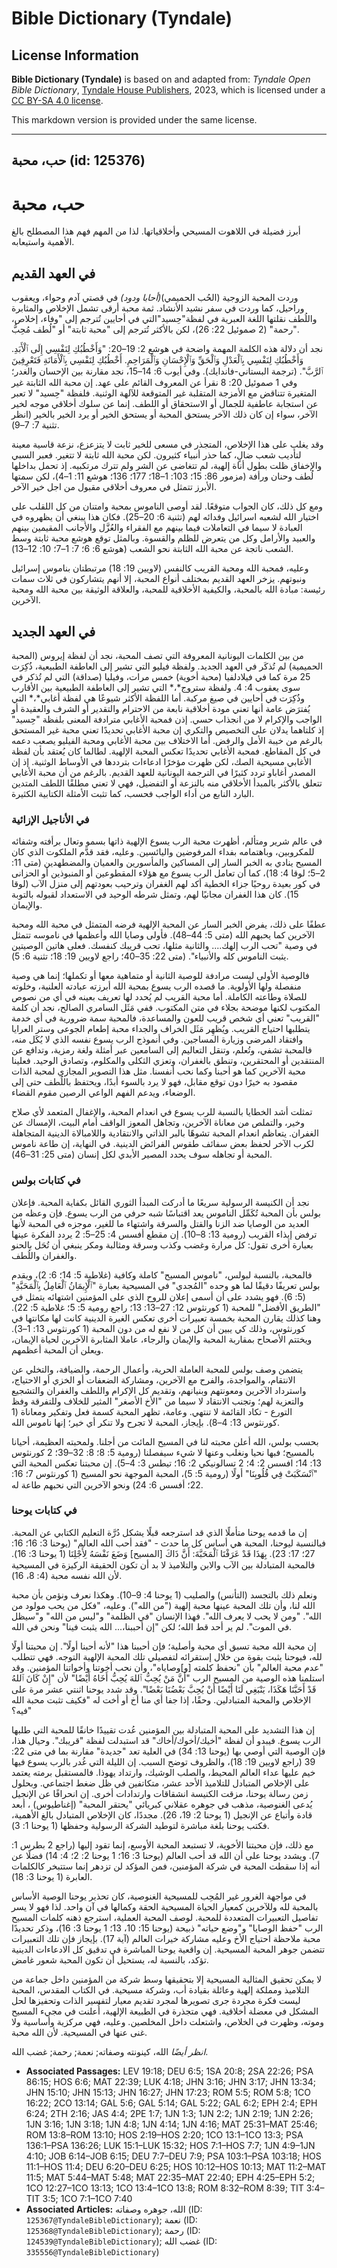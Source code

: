 # Bible Dictionary (Tyndale)

## License Information

**Bible Dictionary (Tyndale)** is based on and adapted from: _Tyndale Open Bible Dictionary_, [Tyndale House Publishers](https://tyndaleopenresources.com/), 2023, which is licensed under a [CC BY-SA 4.0 license](https://creativecommons.org/licenses/by-sa/4.0/legalcode.en).

This markdown version is provided under the same license.



--------------------------------

## حب، محبة (id: 125376)

حب، محبة
========

أبرز فضيلة في اللاهوت المسيحي وأخلاقياتها. لذا من المهم فهم هذا المصطلح بالغ الأهمية واستيعابه.

في العهد القديم
---------------

وردت المحبة الزوجية (الحُب الحميمي)*(*أحابا ودود*)* في قصتي آدم وحواء، ويعقوب وراحيل، كما وردت في سفر نشيد الأنشاد. ثمة محبة أرقى تشمل الإخلاص والمثابرة واللُطف نقلتها اللغة العبرية في لفظة"حِسيد"التي في أحايين تُترجم إلى "وفاء، إخلاص، رحمة" (2 صموئيل 22: 26)، لكن بالأكثر تُترجم إلى "محبة ثابتة" أو "لُطف مُحِبُّ".

نجد أن دلالة هذه الكلمة المهمة واضحة في هوشع 2: 19–20: "وَأَخْطُبُكِ لِنَفْسِي إِلَى ٱلْأَبَدِ. وَأَخْطُبُكِ لِنَفْسِي بِٱلْعَدْلِ وَٱلْحَقِّ وَٱلْإِحْسَانِ وَٱلْمَرَاحِمِ. أَخْطُبُكِ لِنَفْسِي بِٱلْأَمَانَةِ فَتَعْرِفِينَ ٱلرَّبَّ". (ترجمة البستاني\-فاندايك). وفي أيوب 6: 14–15، نجد مقارنة بين الإحسان والغدر؛ وفي 1 صموئيل 20: 8 نقرأ عن المعروف القائم على عهد. إن محبة الله الثابتة غير المتغيرة تتناقض مع الأمزجة المتقلبة غير المتوقعة للآلهة الوثنية. فلفظة "حِسيد" لا تعبر عن استجابة عاطفية للجمال أو الاستحقاق أو اللطف. إنما عن سلوك أخلاقي موجه لخير الآخر، سواء إن كان ذلك الآخر يستحق المحبة أو يستحق الخير أو يرد الخير بالخير (انظر تثنية 7: 7–9).

وقد يغلب على هذا الإخلاص، المتجذر في مسعى للخير ثابت لا يتزعزع، نزعة قاسية معينة لتأديب شعب ضالٍ، كما حذر أنبياء كثيرون. لكن محبة الله ثابتة لا تتغير. فعبر السبي والإخفاق ظلت بطول أناة إلهية، لم تتغاضى عن الشر ولم تترك مرتكبيه. إذ تحمل بداخلها لُطف وحنان ورأفة (مزمور 86: 15؛ 103: 1–18؛ 177؛ 136؛ هوشع 11: 1–4)، لكن سمتها الأبرز تتمثل في معروف أخلاقي مقبول من اجل خير الآخر.

ومع كل ذلك، كان الجواب متوقعًا. لقد أوصى الناموس بمحبة وامتنان من كل اللقلب على اختيار الله لشعبه اسرائيل وفدائه لهم (تثنية 6: 20–25). فكان هذا يبنغي أن يظهروه في العبادة لا سيما في التعاملات فيما بينهم مع الفقراء والعُزَّل والأجانب المقيمين بينهم والعبيد والأرامل وكل من يتعرض للظلم والقسوة. وبالمثل توقع هوشع محبة ثابتة وسط الشعب ناتجة عن محبة الله الثابتة نحو الشعب (هوشع 6: 6؛ 7: 1–7؛ 10: 12–13).

وعليه، فمحبة الله ومحبة القريب كالنفس (لاويين 19: 18) مرتبطتان بناموس إسرائيل ونبوتهم. يزخر العهد القديم بمختلف أنواع المحبة، إلا أنهم يتشاركون في ثلاث سمات رئيسة: مبادة الله بالمحبة، والكيفية الأخلاقية للمحبة، والعلاقة الوثيقة بين محبة الله ومحبة الآخرين.

في العهد الجديد
---------------

من بين الكلمات اليونانية المعروفة التي تصف المحبة، نجد أن لفظة إيروس (المحبة الحميمية) لم تُذكَر في العهد الجديد. ولفظة فيليو التي تشير إلى العاطفة الطبيعية، ذُكِرَت 25 مرة كما في فيلادلفيا (محبة أخوية) خمس مرات، وفيليا (صداقة) التي لم تُذكر في سوى يعقوب 4: 4. ولفظة ستروج*،* التي تشير إلى العاطفة الطبيعية بين الأقارب وذُكِرَت في أحايين في صيغ مركبة. أما اللفظة الأكثر شيوعًا هي لفظة أغابي*،* التي يُفترَض عامة أنها تعني مودة أخلاقية نابعة من الاحترام والتقدير أو الشرف والعقيدة أو الواجب والإكرام لا من انجذاب حسي. إذن فمحبة الأغابي مترادفة المعنى بلفظة "حِسيد" إذ كلتاهما يدلان على التخصيص والتكري إن محبة الأغابي تحديدًا تعني محبة غير المستحق بالرغم من خيبة الأمل والرفض. أما الاختلاف بين محبة الأغابي ومحبة الفيليو يصعب دعمه في كل المقاطع. فمحبة الأغابي تحديدًا تعكس المحبة الإلهية. لطالما كان يُعتقد بأن لفظة الأغابي مسيحية الصك، لكن ظهرت مؤخرًا ادعاءات بترددها في الأوساط الوثنية. إذ إن المصدر أغاباو تردد كثيرًا في الترجمة اليونانية للعهد القديم. بالرغم من أن محبة الأغابي تتعلق بالأكثر بالمبدأ الأخلاقي منه بالنزعة أو التفضيل، فهي لا تعني مطلقًا اللطف المتدين البارد النابع من أداء الواجب فحسب، كما تثبت الأمثلة الكتابية الكثيرة.

### في الأناجيل الإزائية

في عالم شرير ومتألم، أظهرت محبة الرب يسوع الإلهية ذاتها بسمو وتعال برأفته وشفائه للمكروبين، وباهتمامه بفداء المرفوضين واليائسين. وعليه، فقد قدَّم الملكوت الذي كان المسيح ينادي به الخبر السار إلى المساكين والمأسورين والعميان والمضطهدين (متى 11: 2–5؛ لوقا 4: 18)، كما أن تعامل الرب يسوع مع هؤلاء المقطوعين أو المنبوذين أو الحزانى في كور بعيدة روحيًا جزاء الخطية أكد لهم الغفران وترحيب بعودتهم إلى منزل الآب (لوقا 15). كان هذا الغفران مجانيًا لهم، وتمثل شرطه الوحيد في الاستعداد لقبوله بالتوبة والإيمان.

عطفًا على ذلك، يفرض الخبر السار عن المحبة الإلهية فرضه المتمثل في محبة الله ومحبة الآخرين كما يحبهم الله (متى 5: 44–48). فأولى وصايا الله وأعظمها في ناموسه تتمثل في وصية "تحب الرب إلهك.... والثانية مثلها، تحب قريبك كنفسك. فعلى هاتين الوصيتين يثبت الناموس كله والأنبياء". (متى 22: 35–40؛ راجع لاويين 19: 18؛ تثنية 6: 5).

فالوصية الأولى ليست مرادفة للوصية الثانية أو متماهية معها أو تكملها؛ إنما هي وصية منفصلة ولها الأولوية. ما قصده الرب يسوع بمحبة الله أبرزته عبادته العلنية، وخلوته للصلاة وطاعته الكاملة. أما محبة القريب لم يُحدد لها تعريف بعينه في أي من نصوص المكتوب لكنها موضحة بجلاء في متن المكتوب. ففي مَثَل السامري الصالح، نجد أن كلمة "القريب" تعني أي شخص قريب للعون والمساعدة، فالمحبة سمة ضرورية في أي خدمة يتطلبها احتياج القريب. ويُظهِر مَثَل الخراف والجداء محبة إطعام الجوعى وستر العرايا وافتقاد المرضى وزيارة المساجين. وفي أنموذج الرب يسوع نفسه الذي لا يُكَل منه، فالمحبة تشفي، وتُعلم، وتنقل التعاليم إلى السامعين عبر أمثلة ولغة رمزية، وتدافع عن المنتقدين أو المحتقرين، وتنطق بالغفران، وتعزي الثكلى والمكلوم، وتصادق الوحيد. فعلينا محبة الآخرين كما هو أحبنا وكما نحب أنفسنا. مثل هذا التصوير المجازي لمحبة الذات مقصود به خيرًا دون توقع مقابل، فهو لا يرد بالسوء أبدًا، ويحتفظ باللُطف حتى إلى الوضعاء، ويدعم الفهم الواعي الرصين مقوم القضاء.

تمثلت أشد الخطايا بالنسبة للرب يسوع في انعدام المحبة، والإغفال المتعمد لأي صلاح وخير، والتملص من معاناة الآخرين، وتجاهل المعوز الواقف أمام البيت، الإمساك عن الغفران. يتعاظم انعدام المحبة تشوهًا بالبر الذاتي والانتقادية واللامبالاة الدينية المتجاهلة لكرب الآخر لحفظ بعض سفائف طقوس الفرائض الدينية. في النهاية، إن طاعة ناموس المحبة أو تجاهله سوف يحدد المصير الأبدي لكل إنسان (متى 25: 31–46).

### في كتابات بولس

نجد أن الكنيسة الرسولية سريعًا ما أدركت المبدأ الثوري القائل بكفاية المحبة. فإعلان بولس بأن المحبة تُكَمِّل الناموس يعد اقتباسًا شبه حرفي من الرب يسوع. فإن وعظه من العديد من الوصايا ضد الزنا والقتل والسرقة واشتهاء ما للغير، موجزه في المحبة لأنها ترفض إيذاء القريب (رومية 13: 8–10). إن مقطع أفسس 4: 25–5: 2 يردد الفكرة عينها بعبارة أخرى تقول: كل مرارة وغضب وكذب وسرقة ومثالبة ومكر ينبغي أن تُحَل بالحنو والغفران واللُطف.

فالمحبة، بالنسبة لبولس، "ناموس المسيح" كاملة وكافية (غلاطية 5: 14؛ 6: 2)، ويقدم بولس تعريفًا دقيقًا لما هو وحده "المُجدي" في المسيحية بعبارة "ٱلْإِيمَانُ ٱلْعَامِلُ بِٱلْمَحَبَّةِ" (5: 6). فهو يشدد على أن أسمى إعلان للروح الذي على المؤمنين اشتهائه يتمثل في "الطريق الأفضل" للمحبة (1 كورنثوس 12: 27–13: 13؛ راجع رومية 5: 5؛ غلاطية 5: 22). وهنا كذلك يقارن المحبة بخمسة تعبيرات أخرى تعكس الغيرة الدينية كانت لها مكانتها في كورنثوس، وذلك كي يبين أن كل من لا نفع له من دون المحبة (1 كورنثوس 13: 1–3). ويختتم الأصحاح بمقاربة المحبة والإيمان والرجاء، عاملا المثابرة الآخرين لحياة الإيمان، ويعلن أن المحبة أعظمهم.

يتضمن وصف بولس للمحبة العاملة الحرية، وأعمال الرحمة، والضيافة، والتخلي عن الانتقام، والمواجدة، والفرح مع الآخرين، ومشاركة الضعفات أو الخزي أو الاحتياج، واسترداد الآخرين ومعونتهم وبنيانهم، وتقديم كل الإكرام واللطف والغفران والتشجيع والتعزية لهم؛ وتجنب الانتقاد لا سيما من "الأخ الأصغر" المثير للخلاف وللتفرقة وفظ التورع \- تكاد القائمة لا تنتهي. وعامة، تظهر المحبة كسمة فعل وتفكير ومعاناة (1 كورنثوس 13: 4–8). بإيجاز، المحبة لا تجرح ولا تنكر أي خير؛ إنها ناموس الله.

بحسب بولس، الله أعلن محبته لنا في المسيح المائت من أجلنا. ولمحبته العظيمة، أحيانا بالمسيح؛ فبها نحيا ونغلب وعنها لا شيء سيفصلنا (رومية 5: 8؛ 8: 32–39؛ 2 كورنثوس 13: 14؛ افسس 2: 4؛ 2 تسالونيكي 2: 16؛ تيطس 3: 4–5\). إن محبتنا تعكس المحبة التي "ٱنْسَكَبَتْ فِي قُلُوبِنَا" أولًا (رومية 5: 5)، المحبة الموجهة نحو المسيح (1 كورنثوس 7؛ 16: 22؛ أفسس 6: 24) ونحو الآخرين التي نحبهم طاعة له.

### في كتابات يوحنا

إن ما قدمه يوحنا متأملًا الذي قد استرجعه قبلًا يشكل دُرَّة التعليم الكتابي عن المحبة. فبالنسبة ليوحنا، المحبة هي أساس كل ما حدث \- "فقد أحب الله العالم" (يوحنا 3: 16؛ 16: 27؛ 17: 23). بِهَذَا قَدْ عَرَفْنَا ٱلْمَحَبَّةَ: أَنَّ ذَاكَ \[المسيح] وَضَعَ نَفْسَهُ لِأَجْلِنَا (1 يوحنا 3: 16). فالمحبة المتبادلة بين الآب والابن والتلاميذ لا بد أن تكون الحقيقة الركيزة في المسيحية لأن الله نفسه محبة (4: 8، 16).

ونعلم ذلك بالتجسد (التأنس) والصليب (1 يوحنا 4: 9–10). وهكذا نعرف ونؤمن بأن محبة الله لنا، وأن تلك المحبة عينها محبة إلهية ("من الله"). وعليه، "فكل من يحب مولود من الله". "ومن لا يحب لا يعرف الله". فهذا الإنسان "في الظلمة" و"ليس من الله" و"سيظل في الموت". لم ير أحد قط الله؛ لكن "إن أحببنا،... الله يثبت فينا" ونحن في الله.

إن محبة الله محبة تسبق أي محبة وأصلية؛ فإن أحببنا هذا "لأنه أحبنا أولًا". إن محبتنا أولًا لله، فيوحنا يثبت بقوة من خلال إستقرائه لتفصيلي تلك المحبة الإلهية التوجه. فهي تتطلب "عدم محبة العالم" بأن "نحفظ كلمته \[و]وصاياه"، وأن نحب أخوتنا وأخواتنا المؤمنين. وقد استلمنا هذه الوصية من المسيح الرب "أَنَّ مَنْ يُحِبُّ ٱللهَ يُحِبُّ أَخَاهُ أَيْضًا" لأن "إِنْ كَانَ ٱللهُ قَدْ أَحَبَّنَا هَكَذَا، يَنْبَغِي لَنَا أَيْضًا أَنْ يُحِبَّ بَعْضُنَا بَعْضًا". وقد شدد يوحنا اثنتي عشر مرة على الإخلاص والمحبة المتبادلين. وحقًا، إذا جفا أي منا أخ أو أخت له "فكيف تثبت محبة الله فيه؟"

إن هذا التشديد على المحبة المتبادلة بين المؤمنين عُدت تقييدًا خانقًا للمحبة التي طلبها الرب يسوع. فيبدو أن لفظة "أخيك/أخوك/أخاك" قد استبدلت لفظة "قريبك". وحيال هذا، فإن الوصية التي أوصي بها (يوحنا 13: 34) في العلية تعد "جديدة" مقارنة بما في متى 22: 39 (راجع لاويين 19: 18)، والظروف توضح السبب. إن الليلة التي غُدر بالرب يسوع فيها خيم عليها عداء العالم المحيط، والصلب الوشيك، وارتداد يهوذا. فالمستقبل برمته يعتمد على الإخلاص المتبادل للتلاميذ الأحد عشر، متكاتفين في ظل ضغط اجتماعي. وبحلول زمن رسالة يوحنا، مزقت الكنيسة انشقاقات وارتدادات أخرى. إن انحرافًا عن الإنجيل يُدعى الغنوصية، مذهب في جوهره عقلاني كبريائي "يحتقر المحبة" (إغناطيوس) ، أبعد قادة وأتباع عن الإنجيل (1 يوحنا 2: 19، 26). مجددًا، كان الإخلاص المتبادل بالغ الأهمية، فكتب يوحنا بلغة مباشرة لتوطيد الشركة الرسولية وحفظها (1 يوحنا 1: 3).

مع ذلك، فإن محبتنا الأخوية، لا تستبعد المحبة الأوسع، إنما تقود إليها (راجع 2 بطرس 1: 7). ويشدد يوحنا على أن الله قد أحب العالم (يوحنا 3: 16؛ 1 يوحنا 2: 2؛ 4: 14) فضلًا عن أنه إذا سقطت المحبة في شركة المؤمنين، فمن المؤكد لن تزدهر إنما ستتبخر كالكلمات العابرة (1 يوحنا 3: 18).

في مواجهة الغرور غير المُحِب للمسيحية الغنوصية، كان تحذير يوحنا الوصية الأساس بالمحبة لله وللآخرين كمعيار الحياة المسيحية الحقة وكمالها في آن واحد. لذا فهو لا يسر تفاصيل التعبيرات المتعددة للمحبة. لوصف المحبة العملية، استرجع ذهنه كلمات المسيح الرب "حفظ الوصايا" و"وضع حياته" ذبيحة (يوحنا 15: 10، 13؛ 1 يوحنا 3: 16)، وذكر تحديدًا محبة ملاحظة احتياج الأخ وعليه مشاركة خيرات العالم (آية 17). بإيجاز فإن تلك التعبيرات تتضمن جوهر المحبة المسيحية. إن واقعية يوحنا المباشرة في تدقيق كل الادعاءات الدينية تؤكد، بالنسبة له، يستحيل أن تكون المحبة شعور غامض.

لا يمكن تحقيق المثالية المسيحية إلا بتحقيقها وسط شركة من المؤمنين داخل جماعة من التلاميذ ومملكة إلهية وعائلة بقيادة أب، وشركة مسيحية. في الكتاب المقدس، المحبة ليست فكرة مجردة جرى تصويرها لمجرد تقديم معيار لتفسير الذات وتحفيزها لحل المشكل في معضلة أخلاقية. فهي متجذرة في الطبيعة الإلهية، أُعلنت في مجيء المسيح وموته، وظهرت في الخلاص، واشتعلت داخل المخلصين. وعليه، فهي مركزية وأساسية ولا غنى عنها في المسيحية. لأن الله محبة.

*انظر أيضًا* الله، كينونته وصفاته; نعمة; رحمة; غضب الله.

* **Associated Passages:** LEV 19:18; DEU 6:5; 1SA 20:8; 2SA 22:26; PSA 86:15; HOS 6:6; MAT 22:39; LUK 4:18; JHN 3:16; JHN 3:17; JHN 13:34; JHN 15:10; JHN 15:13; JHN 16:27; JHN 17:23; ROM 5:5; ROM 5:8; 1CO 16:22; 2CO 13:14; GAL 5:6; GAL 5:14; GAL 5:22; GAL 6:2; EPH 2:4; EPH 6:24; 2TH 2:16; JAS 4:4; 2PE 1:7; 1JN 1:3; 1JN 2:2; 1JN 2:19; 1JN 2:26; 1JN 3:16; 1JN 3:18; 1JN 4:8; 1JN 4:14; 1JN 4:16; MAT 25:31–MAT 25:46; ROM 13:8–ROM 13:10; HOS 2:19–HOS 2:20; 1CO 13:1–1CO 13:3; PSA 136:1–PSA 136:26; LUK 15:1–LUK 15:32; HOS 7:1–HOS 7:7; 1JN 4:9–1JN 4:10; JOB 6:14–JOB 6:15; DEU 7:7–DEU 7:9; PSA 103:1–PSA 103:18; HOS 11:1–HOS 11:4; DEU 6:20–DEU 6:25; HOS 10:12–HOS 10:13; MAT 11:2–MAT 11:5; MAT 5:44–MAT 5:48; MAT 22:35–MAT 22:40; EPH 4:25–EPH 5:2; 1CO 12:27–1CO 13:13; 1CO 13:4–1CO 13:8; ROM 8:32–ROM 8:39; TIT 3:4–TIT 3:5; 1CO 7:1–1CO 7:40
* **Associated Articles:** الله، جوهره وصفاته (ID: `125367@TyndaleBibleDictionary`); نعمة (ID: `125368@TyndaleBibleDictionary`); رحمة (ID: `124539@TyndaleBibleDictionary`); غضب الله (ID: `335556@TyndaleBibleDictionary`)

